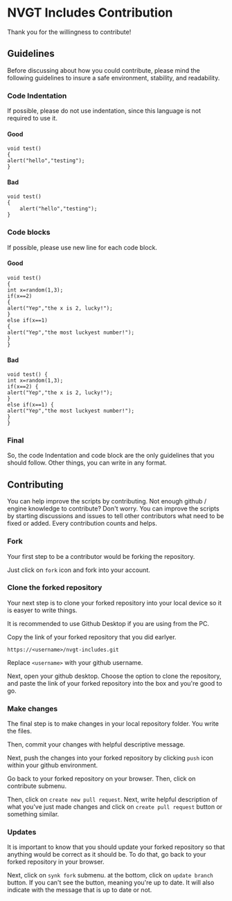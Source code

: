 # NVGT Includes Contribution
Thank you for the willingness to contribute!

## Guidelines

Before discussing about how you could contribute, please mind the following guidelines to insure a safe environment, stability, and readability.

### Code Indentation
If possible, please do not use indentation, since this language is not required to use it.

#### Good
```
void test()
{
alert("hello","testing");
}
```

#### Bad
```
void test()
{
	alert("hello","testing");
}
```

### Code blocks
If possible, please use new line for each code block.

#### Good
```
void test()
{
int x=random(1,3);
if(x==2)
{
alert("Yep","the x is 2, lucky!");
}
else if(x==1)
{
alert("Yep","the most luckyest number!");
}
}
```

#### Bad
```
void test() {
int x=random(1,3);
if(x==2) {
alert("Yep","the x is 2, lucky!");
}
else if(x==1) {
alert("Yep","the most luckyest number!");
}
}
```

### Final
So, the code Indentation and code block are the only guidelines that you should follow. Other things, you can write in any format.

## Contributing
You can help improve the scripts by contributing. Not enough github / engine knowledge to contribute? Don't worry. You can improve the scripts by starting discussions and issues to tell other contributors what need to be fixed or added. Every contribution counts and helps.

### Fork
Your first step to be a contributor would be forking the repository.

Just click on `fork` icon and fork into your account.

### Clone the forked repository
Your next step is to clone your forked repository into your local device so it is easyer to write things.

It is recommended to use Github Desktop if you are using from the PC.

Copy the link of your forked repository that you did earlyer.
```
https://<username>/nvgt-includes.git
```
Replace `<username>` with your github username.

Next, open your github desktop. Choose the option to clone the repository, and paste the link of your forked repository into the box and you're good to go.

### Make changes
The final step is to make changes in your local repository folder. You write the files.

Then, commit your changes with helpful descriptive message.

Next, push the changes into your forked repository by clicking `push` icon within your github environment.

Go back to your forked repository on your browser. Then, click on contribute submenu.

Then, click on `create new pull request`. Next, write helpful description of what you've just made changes and click on `create pull request` button or something similar.

### Updates
It is important to know that you should update your forked repository so that anything would be correct as it should be.
To do that, go back to your forked repository in your browser.

Next, click on `synk fork` submenu. at the bottom, click on `update branch` button. If you can't see the button, meaning you're up to date. It will also indicate with the message that is up to date or not.